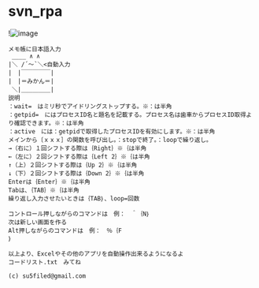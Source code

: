 # svn_rpa

!![image](https://github.com/su5filed/svn_rpa/assets/137695729/69bd9676-82b2-43fb-88dc-e891423f3c17)

```
メモ帳に日本語入力
 ____ ∧ ∧
|＼ /´～`＼<自動入力
|　|￣￣￣￣￣|
|　|＝みかん＝|
 ＼|＿＿＿＿＿| 
説明
：wait=　はミリ秒でアイドリングストップする。※：は半角
：getpid=　にはプロセスID名と題名を記載する。プロセス名は歯車からプロセスID取得より確認できます。※：は半角
：active　には：getpidで取得したプロセスIDを有効にします。※：は半角
メインから〔ｘｘｘ］の関数を呼び出し。：stopで終了。：loopで繰り返し。
→（右に）１回シフトする際は｛Right｝※｛は半角
←（左に）２回シフトする際は｛Left 2｝※｛は半角
↑（上）２回シフトする際は｛Up 2｝※｛は半角
↓（下）２回シフトする際は｛Down 2｝※｛は半角
Enterは｛Enter｝※｛は半角
Tabは、｛TAB｝※｛は半角
繰り返し入力させたいときは｛TAB｝、loop=回数 
			
コントロール押しながらのコマンドは　例：　＾｛N｝
次は新しい画面を作る
Alt押しながらのコマンドは　例：　％｛F
｝

以上より、Excelやその他のアプリを自動操作出来るようになるよ
コードリスト.txt　みてね

(c) su5filed@gmail.com

```
